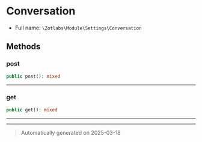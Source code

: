
# Conversation





* Full name: `\Zotlabs\Module\Settings\Conversation`




## Methods


### post



```php
public post(): mixed
```












***

### get



```php
public get(): mixed
```












***


***
> Automatically generated on 2025-03-18
